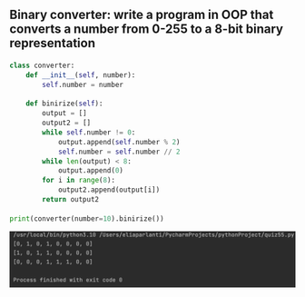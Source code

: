 ## Binary converter: write a program in OOP that converts a number from 0-255 to a 8-bit binary representation 
```.py
class converter:
    def __init__(self, number):
        self.number = number

    def binirize(self):
        output = []
        output2 = []
        while self.number != 0:
            output.append(self.number % 2)
            self.number = self.number // 2
        while len(output) < 8:
            output.append(0)
        for i in range(8):
            output2.append(output[i])
        return output2

print(converter(number=10).binirize())
```
![](quiz55_pic.png)
